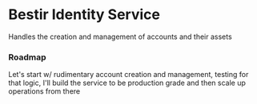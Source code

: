 # Bestir Identity Service 

Handles the creation and management of accounts and their assets

### Roadmap 

Let's start w/ rudimentary account creation and management, testing for that logic, I'll build the service to be production grade and then scale up operations from there